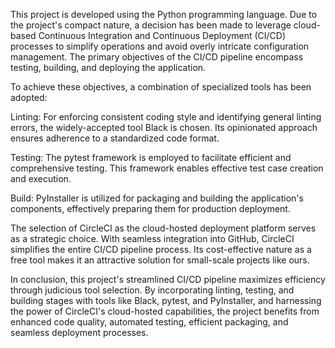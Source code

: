 This project is developed using the Python programming language. Due to the project's compact nature, a decision has been made to leverage cloud-based Continuous Integration and Continuous Deployment (CI/CD) processes to simplify operations and avoid overly intricate configuration management. The primary objectives of the CI/CD pipeline encompass testing, building, and deploying the application.

To achieve these objectives, a combination of specialized tools has been adopted:

Linting: For enforcing consistent coding style and identifying general linting errors, the widely-accepted tool Black is chosen. Its opinionated approach ensures adherence to a standardized code format.

Testing: The pytest framework is employed to facilitate efficient and comprehensive testing. This framework enables effective test case creation and execution.

Build: PyInstaller is utilized for packaging and building the application's components, effectively preparing them for production deployment.

The selection of CircleCI as the cloud-hosted deployment platform serves as a strategic choice. With seamless integration into GitHub, CircleCI simplifies the entire CI/CD pipeline process. Its cost-effective nature as a free tool makes it an attractive solution for small-scale projects like ours.

In conclusion, this project's streamlined CI/CD pipeline maximizes efficiency through judicious tool selection. By incorporating linting, testing, and building stages with tools like Black, pytest, and PyInstaller, and harnessing the power of CircleCI's cloud-hosted capabilities, the project benefits from enhanced code quality, automated testing, efficient packaging, and seamless deployment processes.